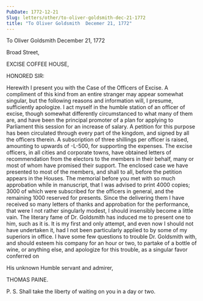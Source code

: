```yaml
---
PubDate: 1772-12-21
Slug: letters/other/to-oliver-goldsmith-dec-21-1772
title: "To Oliver Goldsmith  Decemer 21, 1772"
---
```


   To Oliver Goldsmith  December 21, 1772

   Broad Street,

   EXCISE COFFEE HOUSE,

   HONORED SIR:

   Herewith I present you with the Case of the Officers of Excise. A
   compliment of this kind from an entire stranger may appear somewhat
   singular, but the following reasons and information will, I presume,
   sufficiently apologize. I act myself in the humble station of an officer
   of excise, though somewhat differently circumstanced to what many of them
   are, and have been the principal promoter of a plan for applying to
   Parliament this session for an increase of salary. A petition for this
   purpose has been circulated through every part of the kingdom, and signed
   by all the officers therein. A subscription of three shillings per officer
   is raised, amounting to upwards of -L-500, for supporting the expenses.
   The excise officers, in all cities and corporate towns, have obtained
   letters of recommendation from the electors to the members in their
   behalf, many or most of whom have promised their support. The enclosed
   case we have presented to most of the members, and shall to all, before
   the petition appears in the Houses. The memorial before you met with so
   much approbation while in manuscript, that I was advised to print 4000
   copies; 3000 of which were subscribed for the officers in general, and the
   remaining 1000 reserved for presents. Since the delivering them I have
   received so many letters of thanks and approbation for the performance,
   that were I not rather singularly modest, I should insensibly become a
   little vain. The literary fame of Dr. Goldsmith has induced me to present
   one to him, such as it is. It is my first and only attempt, and even now I
   should not have undertaken it, had I not been particularly applied to by
   some of my superiors in office. I have some few questions to trouble Dr.
   Goldsmith with, and should esteem his company for an hour or two, to
   partake of a bottle of wine, or anything else, and apologize for this
   trouble, as a singular favor conferred on

   His unknown Humble servant and admirer,

   THOMAS PAINE.

   P. S. Shall take the liberty of waiting on you in a day or two.


